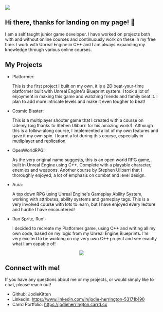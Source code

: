 ![](https://komarev.com/ghpvc/?username=JodieKitten&color=ff69b4)

## Hi there, thanks for landing on my page! 👋

I am a self taught junior game developer. I have worked on projects both with and without online courses and continuously work on these in my free time. I work with Unreal Engine in C++ and I am always expanding my knowledge through various online courses.

## My Projects
  - Platformer:
    
    This is the first project I built on my own, it is a 2D beat-your-time platformer built with Unreal Engine's Blueprint system.
    I took a lot of enjoyment in making this game and watching friends and family beat it. I plan to add more intricate levels and make it even tougher to beat!


  - Cosmic Blaster:
    
    This is a multiplayer shooter game that I created with a course on Udemy (big thanks to Stehen Ulibarri for his amazing work!). Although this is a follow-along course, I implemented a lot of my own features and gave it my own spin.
    I learnt a lot during this course, especially in mutliplayer and replication.


 - OpenWorldRPG:
    
    As the very original name suggests, this is an open world RPG game, built in Unreal Engine using C++. Complete with a playable character, enemies and weapons.
    Another course by Stephen Ulibarri that I thoroughly enjoyed, a lot of emphasis on combat and level design.


 - Aura:
   
    A top down RPG using Unreal Engine's Gameplay Ability System, working with attributes, ability systems and gameplay tags. This is a very involved course with lots to learn, but I have enjoyed every lecture and hurdle I have encountered!

 - Run Sprite, Run!:
   
    I decided to recreate my Platformer game, using C++ and writing all my own code, based on my logic from my Unreal Engine Blueprints. I'm very excited to be working on my very own C++ project and see exactly what I am capable of!


<p align="center">
  <a href="https://skillicons.dev">
    <img src="https://skillicons.dev/icons?i=github,unreal,visualstudio,linkedin" />
  </a>
</p>

## Connect with me!
If you have any questions about me or my projects, or would simply like to chat, please reach out!
 - Github: JodieKitten
 - LinkedIn: https://www.linkedin.com/in/jodie-herrington-53171b190
 - Carrd Portfolio: https://jodieherrington.carrd.co

 <!--
**JodieKitten/JodieKitten** is a ✨ _special_ ✨ repository because its `README.md` (this file) appears on your GitHub profile.

Here are some ideas to get you started:

- 🔭 I’m currently working on ...
- 🌱 I’m currently learning ...
- 👯 I’m looking to collaborate on ...
- 🤔 I’m looking for help with ...
- 💬 Ask me about ...
- 📫 How to reach me: ...
- 😄 Pronouns: ...
- ⚡ Fun fact: ...
-->
